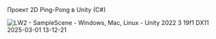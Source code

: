 Проект 2D Ping-Pong в Unity (C#)

![LW2 - SampleScene - Windows, Mac, Linux - Unity 2022 3 19f1 _DX11_ 2025-03-01 13-12-21](https://github.com/user-attachments/assets/60304635-212c-4e7f-ac23-e742ae08f8ef)
